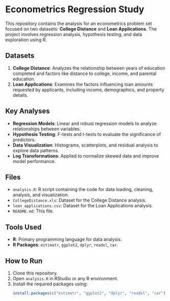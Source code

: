 # Econometrics Regression Study

This repository contains the analysis for an econometrics problem set focused on two datasets: **College Distance** and **Loan Applications**. The project involves regression analysis, hypothesis testing, and data exploration using R.

## Datasets

1. **College Distance**: Analyzes the relationship between years of education completed and factors like distance to college, income, and parental education.
2. **Loan Applications**: Examines the factors influencing loan amounts requested by applicants, including income, demographics, and property details.

## Key Analyses

- **Regression Models**: Linear and robust regression models to analyze relationships between variables.
- **Hypothesis Testing**: F-tests and t-tests to evaluate the significance of predictors.
- **Data Visualization**: Histograms, scatterplots, and residual analysis to explore data patterns.
- **Log Transformations**: Applied to normalize skewed data and improve model performance.

## Files

- `analysis.R`: R script containing the code for data loading, cleaning, analysis, and visualization.
- `CollegeDistance.xls`: Dataset for the College Distance analysis.
- `loan_applications.csv`: Dataset for the Loan Applications analysis.
- `README.md`: This file.

## Tools Used

- **R**: Primary programming language for data analysis.
- **R Packages**: `estimatr`, `ggplot2`, `dplyr`, `readxl`, `car`.

## How to Run

1. Clone this repository.
2. Open `analysis.R` in RStudio or any R environment.
3. Install the required packages using:
   ```R
   install.packages(c("estimatr", "ggplot2", "dplyr", "readxl", "car"))
